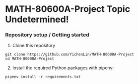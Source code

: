 # MATH-80600A-Project Topic Undetermined!

### Repository setup / Getting started
1. Clone this repository
```shell
git clone https://github.com/YichenLin/MATH-80600A-Project
cd MATH-80600A-Project
```

2. Install the required Python packages with pipenv:
```shell
pipenv install -r requirements.txt

```
